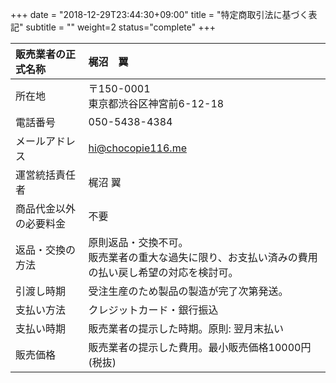 +++
date = "2018-12-29T23:44:30+09:00"
title = "特定商取引法に基づく表記"
subtitle = ""
weight=2
status="complete"
+++

|  販売業者の正式名称|  梶沼　翼  |
| :--- | :--- |
|  所在地 |  〒150-0001<br />東京都渋谷区神宮前6-12-18 |
|  電話番号 |  050-5438-4384  |
|  メールアドレス|  hi@chocopie116.me |
|  運営統括責任者|  梶沼 翼 |
|  商品代金以外の必要料金|  不要  |
|  返品・交換の方法  |  原則返品・交換不可。<br />販売業者の重大な過失に限り、お支払い済みの費用の払い戻し希望の対応を検討可。|
|  引渡し時期  |  受注生産のため製品の製造が完了次第発送。  |
|  支払い方法  |  クレジットカード・銀行振込  |
|  支払い時期  |  販売業者の提示した時期。原則: 翌月末払い|
|  販売価格  |  販売業者の提示した費用。最小販売価格10000円(税抜)|

